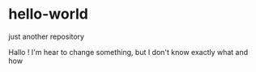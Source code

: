 # hello-world
just another repository 

Hallo ! 
I'm hear to change something, but I don't know exactly what and how 
